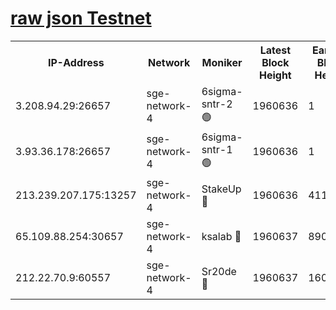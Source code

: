 
[raw json Testnet](https://rpc-check.sget.stavr.tech/sget/rpc-sget-result.json)
=


<table><tr><th>IP-Address</th><th>Network</th><th>Moniker</th><th>Latest Block Height</th><th>Earliest Block Height</th><th>Catching Up</th><th>Tx Index</th><th>Voting Power</th><th>Scan Time</th></tr><tr><td>3.208.94.29:26657</td><td>sge-network-4</td><td>6sigma-sntr-2 🟢</td><td>1960636</td><td>1</td><td>False</td><td>on</td><td>0</td><td>2024-03-11T15:15:39.461241626UTC</td></tr><tr><td>3.93.36.178:26657</td><td>sge-network-4</td><td>6sigma-sntr-1 🟢</td><td>1960636</td><td>1</td><td>False</td><td>on</td><td>0</td><td>2024-03-11T15:15:42.080152085UTC</td></tr><tr><td>213.239.207.175:13257</td><td>sge-network-4</td><td>StakeUp 🔴</td><td>1960636</td><td>411001</td><td>False</td><td>off</td><td>100</td><td>2024-03-11T15:15:38.511437160UTC</td></tr><tr><td>65.109.88.254:30657</td><td>sge-network-4</td><td>ksalab 🔴</td><td>1960637</td><td>890001</td><td>False</td><td>off</td><td>3061</td><td>2024-03-11T15:15:44.422207256UTC</td></tr><tr><td>212.22.70.9:60557</td><td>sge-network-4</td><td>Sr20de 🔴</td><td>1960637</td><td>1608978</td><td>False</td><td>on</td><td>104</td><td>2024-03-11T15:15:46.843722889UTC</td></tr></table>
